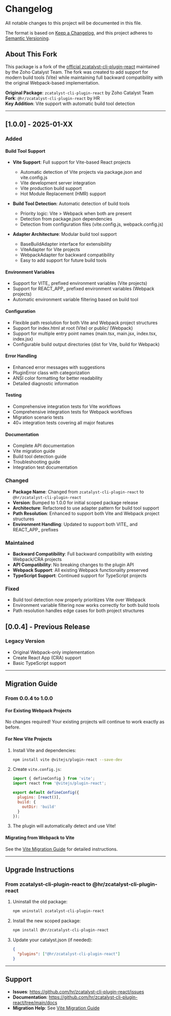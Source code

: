 # Changelog

All notable changes to this project will be documented in this file.

The format is based on [Keep a Changelog](https://keepachangelog.com/en/1.0.0/),
and this project adheres to [Semantic Versioning](https://semver.org/spec/v2.0.0.html).

## About This Fork

This package is a fork of the [official zcatalyst-cli-plugin-react](https://www.npmjs.com/package/zcatalyst-cli-plugin-react) maintained by the Zoho Catalyst Team. The fork was created to add support for modern build tools (Vite) while maintaining full backward compatibility with the original Webpack-based implementation.

**Original Package**: `zcatalyst-cli-plugin-react` by Zoho Catalyst Team  
**Fork**: `@hr/zcatalyst-cli-plugin-react` by HR  
**Key Addition**: Vite support with automatic build tool detection

---

## [1.0.0] - 2025-01-XX

### Added

#### Build Tool Support
- **Vite Support**: Full support for Vite-based React projects
  - Automatic detection of Vite projects via package.json and vite.config.js
  - Vite development server integration
  - Vite production build support
  - Hot Module Replacement (HMR) support
  
- **Build Tool Detection**: Automatic detection of build tools
  - Priority logic: Vite > Webpack when both are present
  - Detection from package.json dependencies
  - Detection from configuration files (vite.config.js, webpack.config.js)
  
- **Adapter Architecture**: Modular build tool support
  - BaseBuildAdapter interface for extensibility
  - ViteAdapter for Vite projects
  - WebpackAdapter for backward compatibility
  - Easy to add support for future build tools

#### Environment Variables
- Support for VITE_ prefixed environment variables (Vite projects)
- Support for REACT_APP_ prefixed environment variables (Webpack projects)
- Automatic environment variable filtering based on build tool

#### Configuration
- Flexible path resolution for both Vite and Webpack project structures
- Support for index.html at root (Vite) or public/ (Webpack)
- Support for multiple entry point names (main.tsx, main.jsx, index.tsx, index.jsx)
- Configurable build output directories (dist for Vite, build for Webpack)

#### Error Handling
- Enhanced error messages with suggestions
- PluginError class with categorization
- ANSI color formatting for better readability
- Detailed diagnostic information

#### Testing
- Comprehensive integration tests for Vite workflows
- Comprehensive integration tests for Webpack workflows
- Migration scenario tests
- 40+ integration tests covering all major features

#### Documentation
- Complete API documentation
- Vite migration guide
- Build tool detection guide
- Troubleshooting guide
- Integration test documentation

### Changed

- **Package Name**: Changed from `zcatalyst-cli-plugin-react` to `@hr/zcatalyst-cli-plugin-react`
- **Version**: Bumped to 1.0.0 for initial scoped package release
- **Architecture**: Refactored to use adapter pattern for build tool support
- **Path Resolution**: Enhanced to support both Vite and Webpack project structures
- **Environment Handling**: Updated to support both VITE_ and REACT_APP_ prefixes

### Maintained

- **Backward Compatibility**: Full backward compatibility with existing Webpack/CRA projects
- **API Compatibility**: No breaking changes to the plugin API
- **Webpack Support**: All existing Webpack functionality preserved
- **TypeScript Support**: Continued support for TypeScript projects

### Fixed

- Build tool detection now properly prioritizes Vite over Webpack
- Environment variable filtering now works correctly for both build tools
- Path resolution handles edge cases for both project structures

## [0.0.4] - Previous Release

### Legacy Version
- Original Webpack-only implementation
- Create React App (CRA) support
- Basic TypeScript support

---

## Migration Guide

### From 0.0.4 to 1.0.0

#### For Existing Webpack Projects
No changes required! Your existing projects will continue to work exactly as before.

#### For New Vite Projects
1. Install Vite and dependencies:
   ```bash
   npm install vite @vitejs/plugin-react --save-dev
   ```

2. Create `vite.config.js`:
   ```javascript
   import { defineConfig } from 'vite';
   import react from '@vitejs/plugin-react';

   export default defineConfig({
     plugins: [react()],
     build: {
       outDir: 'build'
     }
   });
   ```

3. The plugin will automatically detect and use Vite!

#### Migrating from Webpack to Vite
See the [Vite Migration Guide](docs/vite-migration-guide.md) for detailed instructions.

---

## Upgrade Instructions

### From zcatalyst-cli-plugin-react to @hr/zcatalyst-cli-plugin-react

1. Uninstall the old package:
   ```bash
   npm uninstall zcatalyst-cli-plugin-react
   ```

2. Install the new scoped package:
   ```bash
   npm install @hr/zcatalyst-cli-plugin-react
   ```

3. Update your catalyst.json (if needed):
   ```json
   {
     "plugins": ["@hr/zcatalyst-cli-plugin-react"]
   }
   ```

---

## Support

- **Issues**: https://github.com/hr/zcatalyst-cli-plugin-react/issues
- **Documentation**: https://github.com/hr/zcatalyst-cli-plugin-react/tree/main/docs
- **Migration Help**: See [Vite Migration Guide](docs/vite-migration-guide.md)
